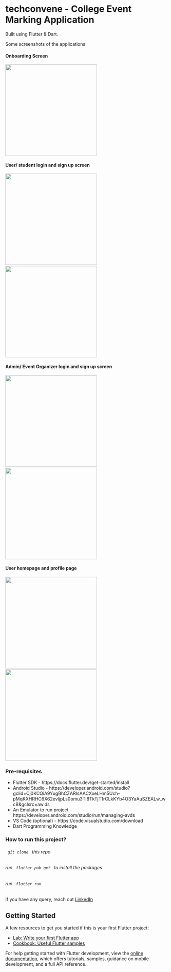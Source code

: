 # techconvene - College Event Marking Application

Built using Flutter & Dart. 

Some screenshots of the applications: 

<h4>Onboarding Screen </h4>
<img src="https://user-images.githubusercontent.com/63516467/222925446-1059439d-6788-4bba-ab87-53e9c3616983.jpg" width="285"/>

<h4>User/ student login and sign up  screen</h4>
<div>
<img src="https://user-images.githubusercontent.com/63516467/222925471-74797359-a3a2-4a7e-8bb9-e95b83693603.jpg" width="285"/>
&nbsp;&nbsp;&nbsp;&nbsp;
<img src="https://user-images.githubusercontent.com/63516467/222925477-56200daa-191c-4bee-b391-c09b96bfc55f.jpg" width="285"/> </div>

<h4>Admin/ Event Organizer login and sign up  screen</h4>
<div>
<img src="https://user-images.githubusercontent.com/63516467/222925638-6e933493-6ad6-4995-822a-2e61fcdd8239.jpg" width="285"/>
&nbsp;&nbsp;&nbsp;&nbsp;
<img src="https://user-images.githubusercontent.com/63516467/222925644-1ff4442e-8a09-4300-b6cf-8f5595a0cf9c.jpg" width="285"/> </div>

<h4>User homepage and profile page</h4>
<div>
<img src="https://user-images.githubusercontent.com/63516467/222925669-d5e5085a-39f3-457c-9a6a-289fe0d437dd.jpg" width="285"/>
&nbsp;&nbsp;&nbsp;&nbsp;
<img src="https://user-images.githubusercontent.com/63516467/222925671-08049574-bc09-418d-8869-e958442bf141.jpg" width="285"/> </div>



<h3>Pre-requisites</h3>
<ul>
<li>Flutter SDK - https://docs.flutter.dev/get-started/install</li>
<li>Android Studio - https://developer.android.com/studio?gclid=Cj0KCQiA9YugBhCZARIsAACXxeLHm5Uch-pMqKXHRHC6X62evljpLs0omu3Ti8TkTjT1rCLkKYb4O3YaAuSZEALw_wcB&gclsrc=aw.ds</li>
<li>An Emulator to run project -  https://developer.android.com/studio/run/managing-avds</li>
<li>VS Code (optional) - https://code.visualstudio.com/download</li>
<li>Dart Programming Knowledge</li>
</ul>

<h3>How to run this project? </h3>
<div>
<h6><code> git clone </code> this repo</h6>
<h6> run <code> flutter pub get </code> to install the packages </h6>
<h6> run <code> flutter run </code> </h6>
</div>



If you have any query, reach out <a href="https://linkedin.com/in/dhgavali">LinkedIn</a>

## Getting Started
A few resources to get you started if this is your first Flutter project:

- [Lab: Write your first Flutter app](https://docs.flutter.dev/get-started/codelab)
- [Cookbook: Useful Flutter samples](https://docs.flutter.dev/cookbook)

For help getting started with Flutter development, view the
[online documentation](https://docs.flutter.dev/), which offers tutorials,
samples, guidance on mobile development, and a full API reference.
